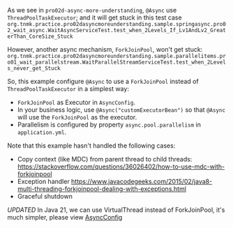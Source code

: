 As we see in `pro02d-async-more-understanding`, `@Async` use `ThreadPoolTaskExecutor`;
and it will get stuck in this test case `org.tnmk.practice.pro02dasyncmoreunderstanding.sample.springasync.pro02_wait_async.WaitAsyncServiceTest.test_when_2Levels_If_Lv1AndLv2_GreaterThan_CoreSize_Stuck`

However, another async mechanism, `ForkJoinPool`, won't get stuck: `org.tnmk.practice.pro02dasyncmoreunderstanding.sample.parallelitems.pro01_wait_parallelstream.WaitParallelStreamServiceTest.test_when_2Levels_never_get_Stuck`

So, this example configure `@Async` to use a `ForkJoinPool` instead of `ThreadPoolTaskExecutor` in a simplest way:
- `ForkJoinPool` as Executor in `AsyncConfig`.
- In your business logic, use `@Async("customExecutorBean")` so that `@Async` will use the `ForkJoinPool` as the executor.
- Parallelism is configured by property `async.pool.parallelism` in `application.yml`.

Note that this example hasn't handled the following cases:
- Copy context (like MDC) from parent thread to child threads:
  https://stackoverflow.com/questions/36026402/how-to-use-mdc-with-forkjoinpool
- Exception handler
  https://www.javacodegeeks.com/2015/02/java8-multi-threading-forkjoinpool-dealing-with-exceptions.html
- Graceful shutdown

*UPDATED*
In Java 21, we can use VirtualThread instead of ForkJoinPool, it's much simpler, please view [AsyncConfig](./src/main/java/org/tnmk/practice/pro02easyncforkjoinpoolsimple/custom_async_pool/AsyncConfig.java)